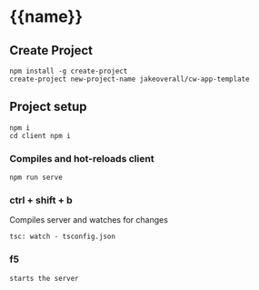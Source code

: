 # {{name}}

## Create Project
```
npm install -g create-project 
create-project new-project-name jakeoverall/cw-app-template
```

## Project setup
```
npm i
cd client npm i
```

### Compiles and hot-reloads client
```
npm run serve
```

### ctrl + shift + b 
Compiles server and watches for changes
```
tsc: watch - tsconfig.json
```

### f5
```
starts the server
```